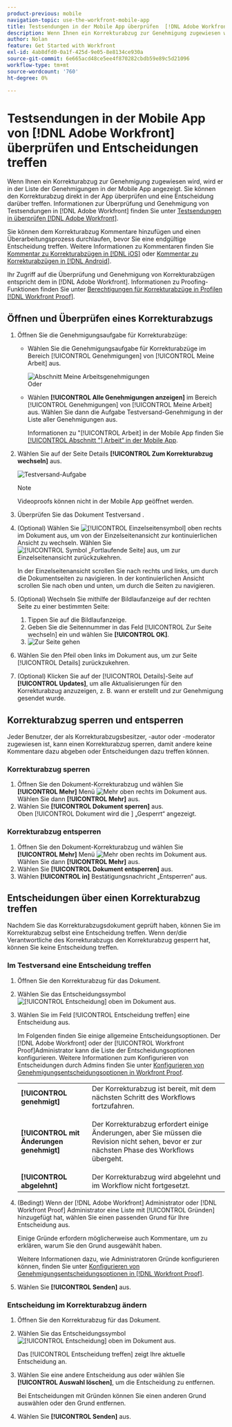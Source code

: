 ```yaml
---
product-previous: mobile
navigation-topic: use-the-workfront-mobile-app
title: Testsendungen in der Mobile App überprüfen  [!DNL Adobe Workfront]  Entscheidungen treffen
description: Wenn Ihnen ein Korrekturabzug zur Genehmigung zugewiesen wird, wird er in der Liste der Genehmigungen in der Mobile App angezeigt. Sie können den Korrekturabzug direkt in der App überprüfen und eine Entscheidung darüber treffen.
author: Nolan
feature: Get Started with Workfront
exl-id: 4ab8dfd0-0a1f-425d-9e05-8e8134ce930a
source-git-commit: 6e665acd48ce5ee4f870282cbdb59e89c5d21096
workflow-type: tm+mt
source-wordcount: '760'
ht-degree: 0%

---
```


# Testsendungen in der Mobile App von [!DNL Adobe Workfront] überprüfen und Entscheidungen treffen

Wenn Ihnen ein Korrekturabzug zur Genehmigung zugewiesen wird, wird er in der Liste der Genehmigungen in der Mobile App angezeigt. Sie können den Korrekturabzug direkt in der App überprüfen und eine Entscheidung darüber treffen. Informationen zur Überprüfung und Genehmigung von Testsendungen in [!DNL Adobe Workfront] finden Sie unter [Testsendungen in überprüfen [!DNL Adobe Workfront]](../../../review-and-approve-work/proofing/reviewing-proofs-within-workfront/review-proofs-in-wf.md).

Sie können dem Korrekturabzug Kommentare hinzufügen und einen Überarbeitungsprozess durchlaufen, bevor Sie eine endgültige Entscheidung treffen. Weitere Informationen zu Kommentaren finden Sie [Kommentar zu Korrekturabzügen in [!DNL iOS]](../../../workfront-basics/mobile-apps/using-the-workfront-mobile-app/comment-on-proofs-ios.md) oder [Kommentar zu Korrekturabzügen in [!DNL Android]](../../../workfront-basics/mobile-apps/using-the-workfront-mobile-app/comment-on-proofs-android.md).

Ihr Zugriff auf die Überprüfung und Genehmigung von Korrekturabzügen entspricht dem in [!DNL Adobe Workfront]. Informationen zu Proofing-Funktionen finden Sie unter [Berechtigungen für Korrekturabzüge in Profilen [!DNL Workfront Proof]](../../../workfront-proof/wp-acct-admin/account-settings/proof-perm-profiles-in-wp.md).

## Öffnen und Überprüfen eines Korrekturabzugs

1. Öffnen Sie die Genehmigungsaufgabe für Korrekturabzüge:

   * Wählen Sie die Genehmigungsaufgabe für Korrekturabzüge im Bereich [!UICONTROL Genehmigungen] von [!UICONTROL Meine Arbeit] aus.

     ![Abschnitt Meine Arbeitsgenehmigungen](assets/mobile-mywork-approvals-338x482.png)\
      Oder

   * Wählen **[!UICONTROL Alle Genehmigungen anzeigen]** im Bereich [!UICONTROL Genehmigungen] von [!UICONTROL Meine Arbeit] aus. Wählen Sie dann die Aufgabe Testversand-Genehmigung in der Liste aller Genehmigungen aus.

     Informationen zu &quot;[!UICONTROL  Arbeit] in der Mobile App finden Sie [[!UICONTROL  Abschnitt &quot;] Arbeit“ in der Mobile App](../../../workfront-basics/mobile-apps/using-the-workfront-mobile-app/my-work-section-mobile.md).

1. Wählen Sie auf der Seite Details **[!UICONTROL Zum Korrekturabzug wechseln]** aus.

   ![Testversand-Aufgabe](assets/mobile-prooftask1-338x516.png)

   >[!NOTE]
   >
   >Videoproofs können nicht in der Mobile App geöffnet werden.

1. Überprüfen Sie das Dokument Testversand .
1. (Optional) Wählen Sie ![[!UICONTROL Einzelseitensymbol]](assets/mobile-proofpagingicon1-25x36.png) oben rechts im Dokument aus, um von der Einzelseitenansicht zur kontinuierlichen Ansicht zu wechseln. Wählen Sie ![[!UICONTROL Symbol „Fortlaufende Seite]](assets/mobile-proofpagingicon2-25x25.png) aus, um zur Einzelseitenansicht zurückzukehren.

   In der Einzelseitenansicht scrollen Sie nach rechts und links, um durch die Dokumentseiten zu navigieren. In der kontinuierlichen Ansicht scrollen Sie nach oben und unten, um durch die Seiten zu navigieren.

1. (Optional) Wechseln Sie mithilfe der Bildlaufanzeige auf der rechten Seite zu einer bestimmten Seite:

   1. Tippen Sie auf die Bildlaufanzeige.
   1. Geben Sie die Seitennummer in das Feld [!UICONTROL Zur Seite wechseln] ein und wählen Sie **[!UICONTROL OK]**.
   1. ![Zur Seite gehen](assets/mobile-gotopage-350x224.png)

1. Wählen Sie den Pfeil oben links im Dokument aus, um zur Seite [!UICONTROL Details] zurückzukehren.
1. (Optional) Klicken Sie auf der [!UICONTROL Details]-Seite auf **[!UICONTROL Updates]**, um alle Aktualisierungen für den Korrekturabzug anzuzeigen, z. B. wann er erstellt und zur Genehmigung gesendet wurde.

## Korrekturabzug sperren und entsperren

Jeder Benutzer, der als Korrekturabzugsbesitzer, -autor oder -moderator zugewiesen ist, kann einen Korrekturabzug sperren, damit andere keine Kommentare dazu abgeben oder Entscheidungen dazu treffen können.

### Korrekturabzug sperren

1. Öffnen Sie den Dokument-Korrekturabzug und wählen Sie **[!UICONTROL Mehr]** Menü ![Mehr](assets/mobile-verticalmoremenu-20x33.png) oben rechts im Dokument aus. Wählen Sie dann **[!UICONTROL Mehr]** aus.
1. Wählen Sie **[!UICONTROL Dokument sperren]** aus.\
   Oben [!UICONTROL  Dokument wird die ] „Gesperrt“ angezeigt.

### Korrekturabzug entsperren

1. Öffnen Sie den Dokument-Korrekturabzug und wählen Sie **[!UICONTROL Mehr]** Menü ![Mehr](assets/mobile-verticalmoremenu-20x33.png) oben rechts im Dokument aus. Wählen Sie dann **[!UICONTROL Mehr]** aus.
1. Wählen Sie **[!UICONTROL Dokument entsperren]** aus.
1. Wählen **[!UICONTROL in]** Bestätigungsnachricht „Entsperren“ aus.

## Entscheidungen über einen Korrekturabzug treffen

Nachdem Sie das Korrekturabzugsdokument geprüft haben, können Sie im Korrekturabzug selbst eine Entscheidung treffen. Wenn der/die Verantwortliche des Korrekturabzugs den Korrekturabzug gesperrt hat, können Sie keine Entscheidung treffen.

### Im Testversand eine Entscheidung treffen

1. Öffnen Sie den Korrekturabzug für das Dokument.
1. Wählen Sie das Entscheidungssymbol ![[!UICONTROL Entscheidung] oben ](assets/mobile-proofcheckmarkdecisionicon-30x30.png) im Dokument aus.
1. Wählen Sie im Feld [!UICONTROL Entscheidung treffen] eine Entscheidung aus.

   Im Folgenden finden Sie einige allgemeine Entscheidungsoptionen. Der [!DNL Adobe Workfront] oder der [!UICONTROL Workfront Proof]Administrator kann die Liste der Entscheidungsoptionen konfigurieren. Weitere Informationen zum Konfigurieren von Entscheidungen durch Admins finden Sie unter [Konfigurieren von Genehmigungsentscheidungsoptionen in Workfront Proof](../../../workfront-proof/wp-acct-admin/account-settings/configure-approval-decision-in-wp.md).

   <table style="table-layout:auto"> 
    <col> 
    <col> 
    <tbody> 
     <tr> 
      <td role="rowheader"><strong>[!UICONTROL genehmigt]</strong></td> 
      <td>Der Korrekturabzug ist bereit, mit dem nächsten Schritt des Workflows fortzufahren.</td> 
     </tr> 
     <tr> 
      <td role="rowheader"><strong>[!UICONTROL mit Änderungen genehmigt]</strong></td> 
      <td> <p>Der Korrekturabzug erfordert einige Änderungen, aber Sie müssen die Revision nicht sehen, bevor er zur nächsten Phase des Workflows übergeht.</p> </td> 
     </tr> 
     <tr> 
      <td role="rowheader"><strong>[!UICONTROL abgelehnt]</strong></td> 
      <td>Der Korrekturabzug wird abgelehnt und im Workflow nicht fortgesetzt.</td> 
     </tr> 
    </tbody> 
   </table>

1. (Bedingt) Wenn der [!DNL Adobe Workfront] Administrator oder [!DNL Workfront Proof] Administrator eine Liste mit [!UICONTROL Gründen] hinzugefügt hat, wählen Sie einen passenden Grund für Ihre Entscheidung aus.

   Einige Gründe erfordern möglicherweise auch Kommentare, um zu erklären, warum Sie den Grund ausgewählt haben.

   Weitere Informationen dazu, wie Administratoren Gründe konfigurieren können, finden Sie unter [Konfigurieren von Genehmigungsentscheidungsoptionen in [!DNL Workfront Proof]](../../../workfront-proof/wp-acct-admin/account-settings/configure-approval-decision-in-wp.md).

1. Wählen Sie **[!UICONTROL Senden]** aus.

### Entscheidung im Korrekturabzug ändern

1. Öffnen Sie den Korrekturabzug für das Dokument.
1. Wählen Sie das Entscheidungssymbol ![[!UICONTROL Entscheidung] oben ](assets/mobile-proofcheckmarkdecisionicon-30x30.png) im Dokument aus.

   Das [!UICONTROL Entscheidung treffen] zeigt Ihre aktuelle Entscheidung an.

1. Wählen Sie eine andere Entscheidung aus oder wählen Sie **[!UICONTROL Auswahl löschen]**, um die Entscheidung zu entfernen.

   Bei Entscheidungen mit Gründen können Sie einen anderen Grund auswählen oder den Grund entfernen.

1. Wählen Sie **[!UICONTROL Senden]** aus.
